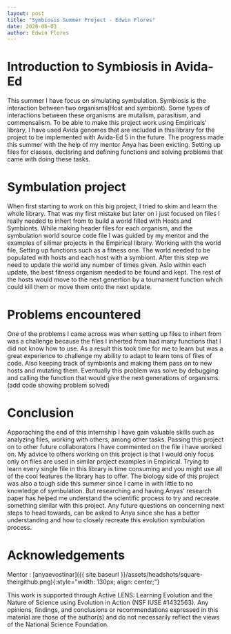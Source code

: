 ```yaml
---
layout: post
title: "Symbiosis Summer Project - Edwin Flores"
date: 2020-06-03
author: Edwin Flores
---
```


 
# Introduction to Symbiosis in Avida-Ed
  This summer I have focus on simulating symbulation. Symbiosis is the interaction between two organisms(Host and symbiont). Some types of interactions between these organisms are mutalism, parasitism, and commensalism. To be able to make this project work using Empiricals' library, I have used Avida genomes that are included in this library for the project to be implemented with Avida-Ed 5 in the future.
  The progress made this summer with the help of my mentor Anya has been exicting. Setting up files for classes, declaring and defining functions and solving problems that came with doing these tasks.
# Symbulation project
  When first starting to work on this big project, I tried to skim and learn the whole library. That was my first mistake but later on i just focused on files I really needed to inhert from to build a world filled with Hosts and Symbionts. While making header files for each organism, and the symbulation world source code file I was guided by my mentor and the examples of silimar projects in the Empirical library. 
  Working with the world file, Setting up functions such as a fitness one. The world needed to be populated with hosts and each host with a symbiont. After this step we need to update the world any number of times given. Aslo within each update, the best fitness organism needed to be found and kept. The rest of the hosts would move to the next genertion by a tournament function which could kill them or move them onto the next update.
# Problems encountered
  One of the problems I came across was when setting up files to inhert from was a challenge because the files I inherted from had many functions that I did not know how to use. As a result this took time for me to learn but was a great experience to challenge my ability to adapt to learn tons of files of code.
  Also keeping track of symbionts and making them pass on to new hosts and mutating them. Eventually this problem was solve by debugging and calling the function that would give the next generations of organisms.
  (add code showing problem solved)
# Conclusion 
  Apporaching the end of this internship I have gain valuable skills such as analyzing files, working with others, among other tasks. Passing this project on to other future collaborators I have commented on the file i have worked on. My advice to others working on this project is that I would only focus only on files are used in similar project examples in Empirical. Trying to learn every single file in this library is time consuming and you might use all of the cool features the library has to offer. The biology side of this project was also a tough side this summer since I came in with little to no knowledge of symbulation. But researching and having Anyas' research paper has helped me understand the scientific process to try and recreate something similar with this project. Any future questions on concerning next steps to head towards, can be asked to Anya since she has a better understanding and how to closely recreate this evolution symbulation process.
  
 # Acknowledgements
 
  Mentor : [anyaevostinar]({{ site.baseurl }}/assets/headshots/square-theirgithub.png){:style="width: 130px; align: center;"}
  
  This work is supported through Active LENS: Learning Evolution and the Nature of Science using Evolution in Action (NSF IUSE #1432563). Any opinions, findings, and conclusions or recommendations expressed in this material are those of the author(s) and do not necessarily reflect the views of the National Science Foundation.

